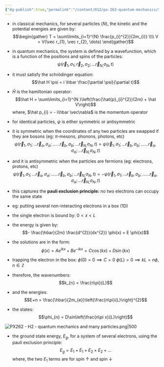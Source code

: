 ```yaml
---
{"dg-publish":true,"permalink":"/content/012/px-262-quantum-mechanics/term-2/h-many-particles/px-262-h2-quantum-mechanics-and-many-particles/","noteIcon":"1","created":"2025-01-06T19:08:47.143+00:00","updated":"2025-01-09T17:18:32.636+00:00"}
---
```


- in classical mechanics, for several particles $(N)$, the kinetic and the potential energies are given by:
$$\begin{gather}
	T = \sum\limits_{i=1}^{N} \frac{p_{i}^{2}}{2m_{i}} \\\\
	V = V(\vec r_{1},  \vec r_{2}, \dots)
\end{gather}$$
- in quantum mechanics, the system is defined by a wavefunction, which is a function of the positions and spins of the particles:
$$\psi(\vec r_{1}, \sigma_{1} ; \vec r_{2}, \sigma_{2}; \dots \vec r_{N ,}\sigma_{N}, t)$$
- it must satisfy the schrödinger equation:
$$\hat H \psi = i \hbar \frac{\partial \psi}{\partial t}$$
- $\hat H$ is the hamiltonian operator:
$$\hat H = \sum\limits_{i=1}^{N }\left(\frac{\hat{p}_{i}^{2}}{2m} + \hat V\right)$$
	where, $\hat p_{i} = - i\hbar \vec\nabla$ is the momentum operator

- for identical particles, $\psi$ is either symmetric or antisymmetric

- it is symmetric when the coordinates of any two particles are swapped if they are bosons (eg: $\pi$-mesons, phonons, photons, etc)
$$\psi(\vec r_{1}, \sigma_{1} ; \dots\vec r_{a}, \sigma_{a};\dots \dots\vec r_{b}, \sigma_{b}; \dots \vec r_{N ,}\sigma_{N}, t) = \psi(\vec r_{1}, \sigma_{1} ; \dots\vec r_{b}, \sigma_{b};\dots \dots\vec r_{a}, \sigma_{a}; \dots \vec r_{N ,}\sigma_{N}, t)$$
- and it is antisymmetric when the particles are fermions (eg: electrons, protons, etc)
$$\psi(\vec r_{1}, \sigma_{1} ; \dots\vec r_{a}, \sigma_{a};\dots \dots\vec r_{b}, \sigma_{b}; \dots \vec r_{N ,}\sigma_{N}, t) = -\psi(\vec r_{1}, \sigma_{1} ; \dots\vec r_{b}, \sigma_{b};\dots \dots\vec r_{a}, \sigma_{a}; \dots \vec r_{N ,}\sigma_{N}, t)$$

- this captures the **pauli exclusion principle:** no two electrons can occupy the same state

- eg: putting several non-interacting electrons in a box (1D)
- the single electron is bound by: $0<x<L$
- the energy is given by:
$$- \frac{\hbar}{2m} \frac{d^{2}}{dx^{2}} \phi(x) = E \phi(x)$$
- the solutions are in the form: 
$$\phi(x) = Ae^{ikx} + B e^{-ikx} = C\cos(kx) + D\sin(kx)$$

- trapping the electron in the box:
	$\phi(0) = 0 \implies C = 0$
	$\phi(L) = 0 \implies kL = n\phi$, $n\in\mathbb{Z}$
- therefore, the wavenumbers:
$$k_{n} = \frac{n\pi}{L}$$
- and the energies:
$$E+n  = \frac{\hbar}{2m_{e}}\left(\frac{n\pi}{L}\right)^{2}$$
- the states:
$$\phi_{n} = D\sin\left(\frac{n\pi x}{L}\right)$$

![PX262 - H2 - quantum mechanics and many particles.png|500](/img/user/pics/PX262%20-%20H2%20-%20quantum%20mechanics%20and%20many%20particles.png)

- the ground state energy, $E_g$, for a system of several electrons, using the pauli exclusion principle:
$$E_{g} = E_{1} + E_{1} + E_{2} + E_{2} + \dots$$
	where, the two $E_1$ terms are for spin $\uparrow$ and spin $\downarrow$
